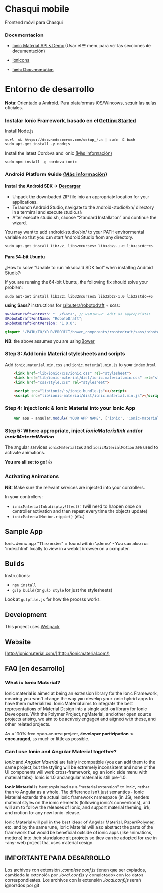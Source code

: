 # Chasqui mobile

Frontend móvil para Chasqui

### Documentacion
- [Ionic Material API & Demo](http://ionicmaterial.com/demo/) 
(Usar el ☰ menu para ver las secciones de documentación)

- [Ionicons](http://ionicons.com/)

- [Ionic Documentation](http://ionicframework.com/docs/) 


# Entorno de desarrollo
**Nota:** Orientado a Android. Para plataformas iOS/Windows, seguir las guías oficiales.
### Instalar Ionic Framework, basado en el [Getting Started](http://ionicframework.com/getting-started/) 

Install Node.js
```shell
curl -sL https://deb.nodesource.com/setup_4.x | sudo -E bash -
sudo apt-get install -y nodejs
```
Install the latest Cordova and Ionic [(Más información)](https://www.npmjs.com/package/ionic)
```shell
sudo npm install -g cordova ionic
```

### Android Platform Guide [(Más información)](http://cordova.apache.org/docs/en/latest/guide/platforms/android/index.html)
#### Install the Android SDK -> [Descargar](https://developer.android.com/studio/index.html):

* Unpack the downloaded ZIP file into an appropriate location for your applications.
* To launch Android Studio, navigate to the android-studio/bin/ directory in a terminal and execute studio.sh
* After execute studio.sh, choose “Standard Installation” and continue the wizard. 

You may want to add android-studio/bin/ to your PATH environmental variable so that you can start Android Studio from any directory.
```shell
sudo apt-get install lib32z1 lib32ncurses5 lib32bz2-1.0 lib32stdc++6
```

#### Para 64-bit Ubuntu
¿How to solve “Unable to run mksdcard SDK tool” when installing Android Studio?:

If you are running the 64-bit Ubuntu, the following fix should solve your problem:

```shell
sudo apt-get install lib32z1 lib32ncurses5 lib32bz2-1.0 lib32stdc++6
```

**using Sass?** instructions for [raibutera/robotodraft](https://github.com/raibutera/robotodraft) + scss:

```scss
$RobotoDraftFontPath: "../fonts"; // REMINDER: edit as appropriate!
$RobotoDraftFontName: "RobotoDraft";
$RobotoDraftFontVersion: "1.0.0";

@import "/PATH/TO/YOUR/PROJECT/bower_components/robotodraft/sass/robotodraft.scss";    // REMINDER: edit as appropriate!
```
**NB**: the above assumes you are using [Bower](http://bower.io)

### Step 3: Add Ionic Material stylesheets and scripts
Add `ionic.material.min.css` and `ionic.material.min.js` to your `index.html`

```html 
    <link href="lib/ionic/css/ionic.css" rel="stylesheet">
    <link href="lib/ionic-material/dist/ionic.material.min.css" rel="stylesheet">
    <link href="css/style.css" rel="stylesheet">

    <script src="lib/ionic/js/ionic.bundle.js"></script>
    <script src="lib/ionic-material/dist/ionic.material.min.js"></script>
```

### Step 4: Inject Ionic & Ionic Material into your Ionic App 

```javascript
    var app = angular.module('YOUR_APP_NAME', ['ionic', 'ionic-material']);
```

### Step 5: Where appropriate, inject *ionicMaterialInk* and/or *ionicMaterialMotion*

The angular services `ionicMaterialInk` and `ionicMaterialMotion` are used to activate animations.

**You are all set to go!** :thumbsup:

### Activating Animations

**NB:** Make sure the relevant services are injected into your controllers.

In your controllers: 
- `ionicMaterialInk.displayEffect()` (will need to happen once on controller activation and then repeat every time the objects update)
- `ionicMaterialMotion.ripple()` (etc.)

## Sample App
Ionic demo app "Thronester" is found within './demo' - You can also run 'index.html' locally to view in a webkit browser on a computer.

## Builds
Instructions:
- `npm install`
- `gulp build` (or `gulp style` for just the stylesheets)

Look at `gulpfile.js` for how the process works.

## Development 
This project uses [Webpack](http://webpack.github.io/)

## Website
[http://ionicmaterial.com/](http://ionicmaterial.com/)

## FAQ [en desarrollo]
### What is Ionic Material?
Ionic material is aimed at being an extension library for the Ionic Framework, meaning you won't change the way you develop your Ionic hybrid apps to have them materialized. Ionic Material aims to integrate the best representations of Material Design into a single add-on library for Ionic Developers. With the Polymer Project, ngMaterial, and other open source projects arising, we aim to be actively engaged and aligned with these, and other, related projects.

As a 100% free open-source project, **developer participation is encouraged**, as much or little as possible.

### Can I use Ionic and Angular Material together?
*Ionic* and *Angular Material* are fairly incompatible (you can add them to the same project, but the styling will be extremely inconsistent and none of the UI components will work cross-framework, eg. an ionic side menu with material tabs). Ionic is 1.0 and angular material is still pre-1.0. 

**Ionic Material** is best explained as a "material extension" to Ionic, rather than to Angular as a whole. The difference isn't just semantics - Ionic Material extends the actual ionic framework namespace (in JS), renders material styles on the ionic elements (following ionic's conventions), and will aim to follow the releases of Ionic, and support material theming, ink, and motion for any new Ionic release.

Ionic Material will pull in the best ideas of Angular Material, Paper/Polymer, etc. and by the same tune, Ionic Material will also abstract the parts of the framework that would be beneficial outside of ionic apps (like animations, motions) into their standalone git projects so they can be adopted for use in -any- web project that uses material design.

## IMPORTANTE PARA DESARROLLO
Los archivos con extensión *.complete.conf.js* tienen que ser copiados, cambiada la extensión por *.local.conf.js* y completados con los datos correspondientes. Los archivos con la extensión *.local.conf.js* serań ignorados por git
